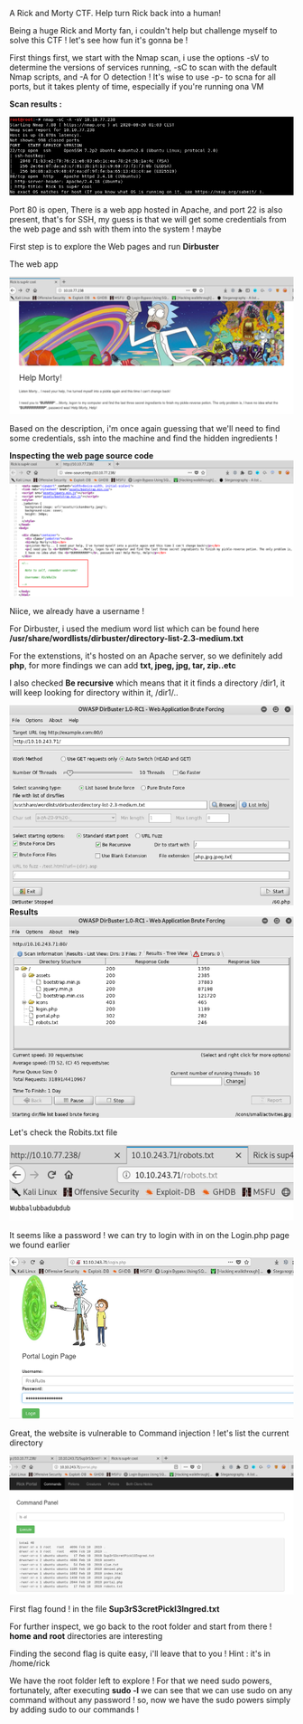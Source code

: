 <p>A Rick and Morty CTF. Help turn Rick back into a human!</p>
<p>Being a huge Rick and Morty fan, i couldn't help but challenge myself to solve this CTF ! let's see how fun it's gonna be ! </p>
<p>First things first, we start with the Nmap scan, i use the options -sV to determine the versions of services running, -sC to scan with the default Nmap scripts, and -A for O detection ! It's wise to use -p- to scna for all ports, but it takes plenty of time, especially if you're running ona VM </p>
<p><b>Scan results : </b></p>
<img src="https://github.com/She9Bang/TryHackMe/blob/master/images/picklerick1.png">
<p> Port 80 is open, There is a web app hosted in Apache, and port 22 is also present, that's for SSH, my guess is that we will get some credentials from the web page and ssh with them into the system ! maybe </p>
<p> First step is to explore the Web pages and run <b>Dirbuster</b></p>
<p>The web app<p>
<img src="https://github.com/She9Bang/TryHackMe/blob/master/images/picklerick3.png">
<p>Based on the description, i'm once again guessing that we'll need to find some credentials, ssh into the machine and find the hidden ingredients !</p>
<b>Inspecting the web page source code </b>
<img src="https://github.com/She9Bang/TryHackMe/blob/master/images/picklerick4.png">
<p>Niice, we already have a username !</p>
<p>For Dirbuster, i used the medium word list which can be found here <b>/usr/share/wordlists/dirbuster/directory-list-2.3-medium.txt</b></p>
<p>For the extenstions, it's hosted on an Apache server, so we definitely add <b>php</b>, for more findings we can add <b>txt, jpeg, jpg, tar, zip..etc</b></p>
<p>I also checked <b>Be recursive</b> which means that it it finds a directory /dir1, it will keep looking for directory within it, /dir1/..</p>
<img src="https://github.com/She9Bang/TryHackMe/blob/master/images/picklerick2.png">
<b>Results</b>
<img src="https://github.com/She9Bang/TryHackMe/blob/master/images/picklerick5.png">
<p>Let's check the Robits.txt file</p>
<img src="https://github.com/She9Bang/TryHackMe/blob/master/images/picklerick6.png">
<p>It seems like a password ! we can try to login with in on the Login.php page we found earlier </p>
<img src="https://github.com/She9Bang/TryHackMe/blob/master/images/picklerick7.png">
<p>Great, the website is vulnerable to Command injection ! let's list the current directory </p>
<img src="https://github.com/She9Bang/TryHackMe/blob/master/images/picklerick8.png">
<p>First flag found ! in the file <b>Sup3rS3cretPickl3Ingred.txt</b><p>
<p>For further inspect, we go back to the root folder and start from there ! <b>home and root</b> directories are interesting </p>
<p>Finding the second flag is quite easy, i'll leave that to you ! Hint : it's in /home/rick</p>
<p>We have the root folder left to explore ! For that we need sudo powers, fortunately, after executing <b>sudo -l</b> we can see that we can use sudo on any command without any password ! so, now we have the sudo powers simply by adding sudo to our commands ! </p>




